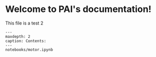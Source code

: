 # Welcome to PAI's documentation!
This file is a test 2

```{toctree}
---
maxdepth: 2
caption: Contents:
---
notebooks/motor.ipynb
```